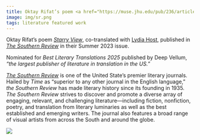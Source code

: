 ```yaml
---
title: Oktay Rifat’s poem <a href="https://muse.jhu.edu/pub/236/article/900977/pdf" target="_blank"><i>Starry View</i></a> published in <a href="https://thesouthernreview.org](https://thesouthernreview.org/issues/detail/Summer-2023/265/" target="_blank"><i>The Southern Review</i></a>
image: img/sr.png
tags: literature featured work 
---
```


Oktay Rifat’s poem <a href="https://muse.jhu.edu/pub/236/article/900977/pdf" target="_blank"><i>Starry View</i></a>, co-translated with <a href="https://www.lydiasthost.com/" target="_blank">Lydia Host</a>, published in <a href="https://thesouthernreview.org/issues/detail/Summer-2023/265/" target="_blank"><i>The Southern Review</i></a> in their Summer 2023 issue.

Nominated for <i>Best Literary Translations 2025</i> published by Deep Vellum, <i>“the largest publisher of literature in translation in the US.”</i>

<a href="https://thesouthernreview.org" target="_blank"><i>The Southern Review</i></a> is one of the United State’s premier literary journals. Hailed by <i>Time</i> as “superior to any other journal in the English language,” <i>the Southern Review</i> has made literary history since its founding in 1935. <i>The Southern Review</i> strives to discover and promote a diverse array of engaging, relevant, and challenging literature—including fiction, nonfiction, poetry, and translation from literary luminaries as well as the best established and emerging writers. The journal also features a broad range of visual artists from across the South and around the globe.

<div class="container-lg px-3 my-5">
  <img src="https://muse.jhu.edu/article/900977/pdfimage" />
</div>
